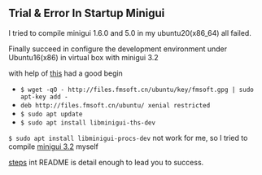 ## Trial & Error In Startup Minigui

I tried to compile minigui 1.6.0 and 5.0 in my ubuntu20(x86_64) all failed.

Finally succeed in configure the development environment under Ubuntu16(x86) in virtual box with minigui 3.2

with help of [this](https://www.programmersought.com/article/192818300/) had a good begin

* `$ wget -qO - http://files.fmsoft.cn/ubuntu/key/fmsoft.gpg | sudo apt-key add -`
* `deb http://files.fmsoft.cn/ubuntu/ xenial restricted`
* `$ sudo apt update`
* `$ sudo apt install libminigui-ths-dev`

`$ sudo apt install libminigui-procs-dev` not work for me, so I tried to compile [minigui 3.2](https://github.com/VincentWei/build-minigui-3.2) myself

[steps](https://github.com/VincentWei/build-minigui-3.2#steps) int README is detail enough to lead you to success.
